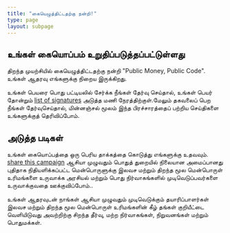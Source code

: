 ```yaml
---
title: "கையெழுத்திட்டதற்கு நன்றி!"
type: page
layout: subpage
---
```


## உங்கள் கையொப்பம் உறுதிப்படுத்தப்பட்டுள்ளது

திறந்த முயற்சியில் கையெழுத்திட்டதற்கு நன்றி "Public Money, Public Code". உங்கள் ஆதரவு எங்களுக்கு நிறைய இருக்கிறது.

உங்கள் பெயரை பொது பட்டியலில் சேர்க்க நீங்கள் தேர்வு செய்தால், உங்கள் பெயர் தோன்றும் [list of signatures](../all-signatures) அடுத்த மணி நேரத்திற்குள்.மேலும் தகவலைப் பெற நீங்கள் தேர்வுசெய்தால், மின்னஞ்சல் மூலம் இந்த பிரச்சாரத்தைப் பற்றிய செய்திகளை உங்களுக்குத் தெரிவிப்போம்.

## அடுத்த படிகள்

உங்கள் கையொப்பத்தை ஒரு பெரிய தாக்கத்தை கொடுத்து எங்களுக்கு உதவவும். [share this campaign](../../#spread) ஆசியா முழுவதும் பொதுத் துறையில் நிலையான அமைப்பானது புதிதாக நிதியளிக்கப்பட்ட மென்பொருளுக்கு இலவச மற்றும் திறந்த மூல மென்பொருள் உரிமங்களை உருவாக்க அரசியல் மற்றும் பொது நிர்வாகங்களில் முடிவெடுப்பவர்களை உருவாக்குவதை ஊக்குவிப்போம்..

உங்கள் ஆதரவுடன் நாங்கள் ஆசியா முழுவதும் முடிவெடுக்கும் தயாரிப்பாளர்கள் இலவச மற்றும் திறந்த மூல மென்பொருள் உரிமங்களின் கீழ் தங்கள் குறியீட்டை வெளியிடுவது அவற்றிற்கு சிறந்த தீர்வு, மற்ற நிர்வாகங்கள், நிறுவனங்கள் மற்றும் பொதுமக்கள்.
